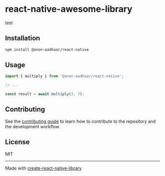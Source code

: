 # react-native-awesome-library

test

## Installation

```sh
npm install @anon-aadhaar/react-native
```

## Usage

```js
import { multiply } from '@anon-aadhaar/react-native';

// ...

const result = await multiply(3, 7);
```

## Contributing

See the [contributing guide](CONTRIBUTING.md) to learn how to contribute to the repository and the development workflow.

## License

MIT

---

Made with [create-react-native-library](https://github.com/callstack/react-native-builder-bob)
